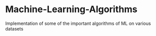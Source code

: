 # Machine-Learning-Algorithms
Implementation of some of the important algorithms of ML on various datasets
